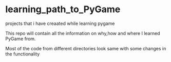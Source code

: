 # learning_path_to_PyGame
 projects that i have creaated while learning pygame

This repo will contain all the information on why,how and where I learned PyGame from.

Most of the code from different directories look same with some changes in the functionality
